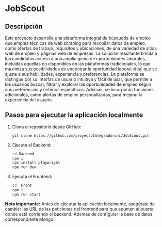 # JobScout

## Descripción
Este proyecto desarrolla una plataforma integral de búsqueda de empleo que emplea técnicas de web scraping para recopilar datos de empleo, como ofertas de trabajo, requisitos y ubicaciones, de una variedad de sitios web de empleo y páginas web de empresas. La solución resultante brinda a los candidatos acceso a una amplia gama de oportunidades laborales, incluidas aquellas no disponibles en las plataformas tradicionales, lo que maximiza sus posibilidades de encontrar la oportunidad laboral ideal que se ajuste a sus habilidades, experiencia y preferencias. La plataforma se distingue por su interfaz de usuario intuitiva y fácil de usar, que permite a los usuarios buscar, filtrar y explorar las oportunidades de empleo según sus preferencias y criterios específicos. Además, se incorporan funciones adicionales, como alertas de empleo personalizadas, para mejorar la experiencia del usuario.



## Pasos para ejecutar la aplicación localmente

1. Clona el repositorio desde GitHub:

   ```bash
   git clone https://github.com/proyectoIntegradoruni/JobScout.git

2. Ejecuta el Backend:

   ```bash
   cd Backend
   npm i 
   npx install playwright
   npm run dev

1. Ejecuta el Frontend:

   ```bash
   cd  Front
   npm i 
   npm run start


**Nota importante:** Antes de ejecutar la aplicación localmente, asegúrate de cambiar las URL de las peticiones del frontend para que apunten al puerto donde está corriendo el backend. Además de configurar la base de datos correspondiente Mongo